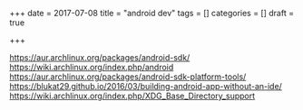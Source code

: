 +++
date = 2017-07-08
title = "android dev"
tags = []
categories = []
draft = true

+++

https://aur.archlinux.org/packages/android-sdk/
https://wiki.archlinux.org/index.php/android
https://aur.archlinux.org/packages/android-sdk-platform-tools/
https://blukat29.github.io/2016/03/building-android-app-without-an-ide/
https://wiki.archlinux.org/index.php/XDG_Base_Directory_support

